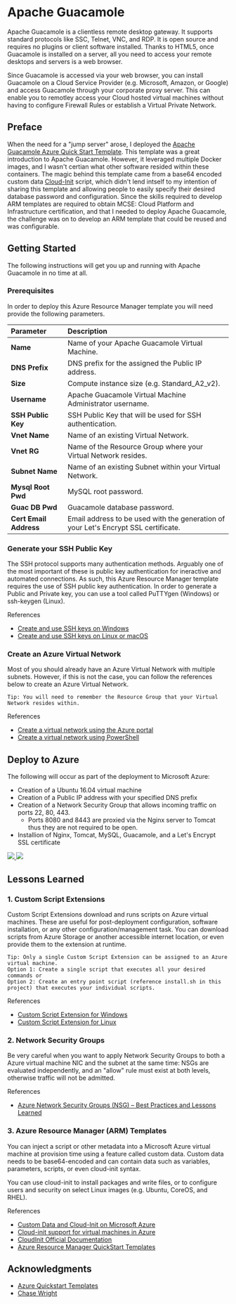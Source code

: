 # Apache Guacamole

Apache Guacamole is a clientless remote desktop gateway. It supports standard protocols like SSC, Telnet, VNC, and RDP. It is open source and requires no plugins or client software installed. Thanks to HTML5, once Guacamole is installed on a server, all you need to access your remote desktops and servers is a web browser.

Since Guacamole is accessed via your web browser, you can install Guacamole on a Cloud Service Provider (e.g. Microsoft, Amazon, or Google) and access Guacamole through your corporate proxy server. This can enable you to remotley access your Cloud hosted virtual machines without having to configure Firewall Rules or establish a Virtual Private Network.

## Preface

When the need for a "jump server" arose, I deployed the <a href="https://github.com/Azure/azure-quickstart-templates/tree/master/guacamole-rdp-vnc-gateway-existing-vnet">Apache Guacamole Azure Quick Start Template</a>. This template was a great introduction to Apache Guacamole. However, it leveraged multiple Docker images, and I wasn't certian what other software resided within these containers. The magic behind this template came from a base64 encoded custom data <a href="https://docs.microsoft.com/en-us/azure/virtual-machines/linux/using-cloud-init">Cloud-Init</a> script, which didn't lend intself to my intention of sharing this template and allowing people to easily specify their desired database password and configuration. Since the skills required to develop ARM templates are required to obtain MCSE: Cloud Platform and Infrastructure certification, and that I needed to deploy Apache Guacamole, the challenge was on to develop an ARM template that could be reused and was configurable.

## Getting Started

The following instructions will get you up and running with Apache Guacamole in no time at all.

### Prerequisites

In order to deploy this Azure Resource Manager template you will need provide the following parameters.

| Parameter                 | Description  |
| :-------------------------|:-------------|
| **Name**                   | Name of your Apache Guacamole Virtual Machine. |
| **DNS Prefix**             | DNS prefix for the assigned the Public IP address. |
| **Size**                   | Compute instance size (e.g. Standard_A2_v2). |
| **Username**               | Apache Guacamole Virtual Machine Administrator username.|
| **SSH Public Key**         | SSH Public Key that will be used for SSH authentication.|
| **Vnet Name**              | Name of an existing Virtual Network.|
| **Vnet RG**                | Name of the Resource Group where your Virtual Network resides.|
| **Subnet Name**            | Name of an existing Subnet within your Virtual Network.|
| **Mysql Root Pwd**         | MySQL root password.|
| **Guac DB Pwd**            | Guacamole database password.|
| **Cert Email Address**     | Email address to be used with the generation of your Let's Encrypt SSL certificate.|

### Generate your SSH Public Key

The SSH protocol supports many authentication methods. Arguably one of the most important of these is public key authentication for ineractive and automated connections. As such, this Azure Resource Manager template requires the use of SSH public key authentication. In order to generate a Public and Private key, you can use a tool called PuTTYgen (Windows) or ssh-keygen (Linux).

References
* <a href="https://docs.microsoft.com/en-us/azure/virtual-machines/linux/ssh-from-windows">Create and use SSH keys on Windows</a>
* <a href="https://docs.microsoft.com/en-us/azure/virtual-machines/linux/mac-create-ssh-keys">Create and use SSH keys on Linux or macOS</a>

### Create an Azure Virtual Network

Most of you should already have an Azure Virtual Network with multiple subnets. However, if this is not the case, you can follow the references below to create an Azure Virtual Network.

```
Tip: You will need to remember the Resource Group that your Virtual Network resides within.
```

References
* <a href="https://docs.microsoft.com/en-us/azure/virtual-network/quick-create-portal">Create a virtual network using the Azure portal</a>
* <a href="https://docs.microsoft.com/en-ca/azure/virtual-network/quick-create-powershell">Create a virtual network using PowerShell</a>

## Deploy to Azure

The following will occur as part of the deployment to Microsoft Azure:
* Creation of a Ubuntu 16.04 virtual machine
* Creation of a Public IP address with your specified DNS prefix
* Creation of a Network Security Group that allows incoming traffic on ports 22, 80, 443.
  * Ports 8080 and 8443 are proxied via the Nginx server to Tomcat thus they are not required to be open.
* Installion of Nginx, Tomcat, MySQL, Guacamole, and a Let's Encrypt SSL certificate

<a href="https://portal.azure.com/#create/Microsoft.Template/uri/https%3A%2F%2Fraw.githubusercontent.com%2Fbigredthelogger%2Fguacamole%2Fmaster%2Fazuredeploy.json" target="_blank">
    <img src="http://azuredeploy.net/deploybutton.png"/>
</a>
<a href="http://armviz.io/#/?load=https%3A%2F%2Fraw.githubusercontent.com%2Fbigredthelogger%2Fguacamole%2Fmaster%2Fazuredeploy.json" target="_blank">
    <img src="http://armviz.io/visualizebutton.png"/>
</a>

## Lessons Learned

### 1. Custom Script Extensions 

Custom Script Extensions download and runs scripts on Azure virtual machines. These are useful for post-deployment configuration, software installation, or any other configuration/management task. You can download scripts from Azure Storage or another accessible internet location, or even provide them to the extension at runtime.
```
Tip: Only a single Custom Script Extension can be assigned to an Azure virtual machine.
Option 1: Create a single script that executes all your desired commands or
Option 2: Create an entry point script (reference install.sh in this project) that executes your individual scripts.
```
References
* <a href="https://docs.microsoft.com/en-us/azure/virtual-machines/windows/extensions-customscript">Custom Script Extension for Windows</a>
* <a href="https://docs.microsoft.com/en-us/azure/virtual-machines/linux/extensions-customscript">Custom Script Extension for Linux</a>

### 2. Network Security Groups

Be very careful when you want to apply Network Security Groups to both a Azure virtual machine NIC and the subnet at the same time: NSGs are evaluated independently, and an "allow" rule must exist at both levels, otherwise traffic will not be admitted.

References
* <a href="https://blogs.msdn.microsoft.com/igorpag/2016/05/14/azure-network-security-groups-nsg-best-practices-and-lessons-learned/">Azure Network Security Groups (NSG) – Best Practices and Lessons Learned</a>

### 3. Azure Resource Manager (ARM) Templates

You can inject a script or other metadata into a Microsoft Azure virtual machine at provision time using a feature called custom data. Custom data needs to be base64-encoded and can contain data such as variables, parameters, scripts, or even cloud-init syntax.

You can use cloud-init to install packages and write files, or to configure users and security on select Linux images (e.g. Ubuntu, CoreOS, and RHEL).

References
* <a href="https://azure.microsoft.com/en-us/blog/custom-data-and-cloud-init-on-windows-azure/">Custom Data and Cloud-Init on Microsoft Azure</a>
* <a href="https://docs.microsoft.com/en-us/azure/virtual-machines/linux/using-cloud-init">Cloud-init support for virtual machines in Azure</a>
* <a href="https://help.ubuntu.com/community/CloudInit">CloudInit Official Documentation</a>
* <a href="https://github.com/Azure/azure-quickstart-templates/blob/master/1-CONTRIBUTION-GUIDE/best-practices.md">Azure Resource Manager QuickStart Templates</a>

## Acknowledgments

* <a href="https://github.com/Azure/azure-quickstart-templates/tree/master/guacamole-rdp-vnc-gateway-existing-vnet">Azure Quickstart Templates</a>
* <a href="https://github.com/MysticRyuujin/guac-install">Chase Wright</a>
